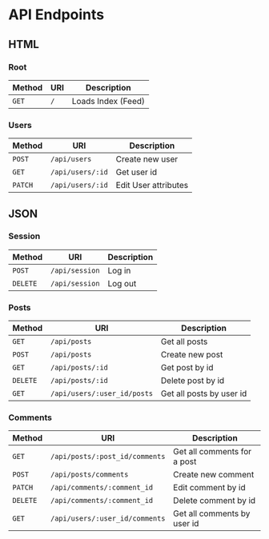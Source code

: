 # API Endpoints

## HTML

### Root

Method | URI | Description
------ | --- | ------------------
`GET`  | `/` | Loads Index (Feed)

### Users

Method  | URI              | Description
------- | ---------------- | --------------------
`POST`  | `/api/users`     | Create new user
`GET`   | `/api/users/:id` | Get user id
`PATCH` | `/api/users/:id` | Edit User attributes

## JSON

### Session

Method   | URI            | Description
-------- | -------------- | -----------
`POST`   | `/api/session` | Log in
`DELETE` | `/api/session` | Log out

### Posts

Method   | URI                         | Description
-------- | --------------------------- | ------------------------
`GET`    | `/api/posts`                | Get all posts
`POST`   | `/api/posts`                | Create new post
`GET`    | `/api/posts/:id`            | Get post by id
`DELETE` | `/api/posts/:id`            | Delete post by id
`GET`    | `/api/users/:user_id/posts` | Get all posts by user id

### Comments

Method   | URI                            | Description
-------- | ------------------------------ | ---------------------------
`GET`    | `/api/posts/:post_id/comments` | Get all comments for a post
`POST`   | `/api/posts/comments`          | Create new comment
`PATCH`  | `/api/comments/:comment_id`    | Edit comment by id
`DELETE` | `/api/comments/:comment_id`    | Delete comment by id
`GET`    | `/api/users/:user_id/comments` | Get all comments by user id
